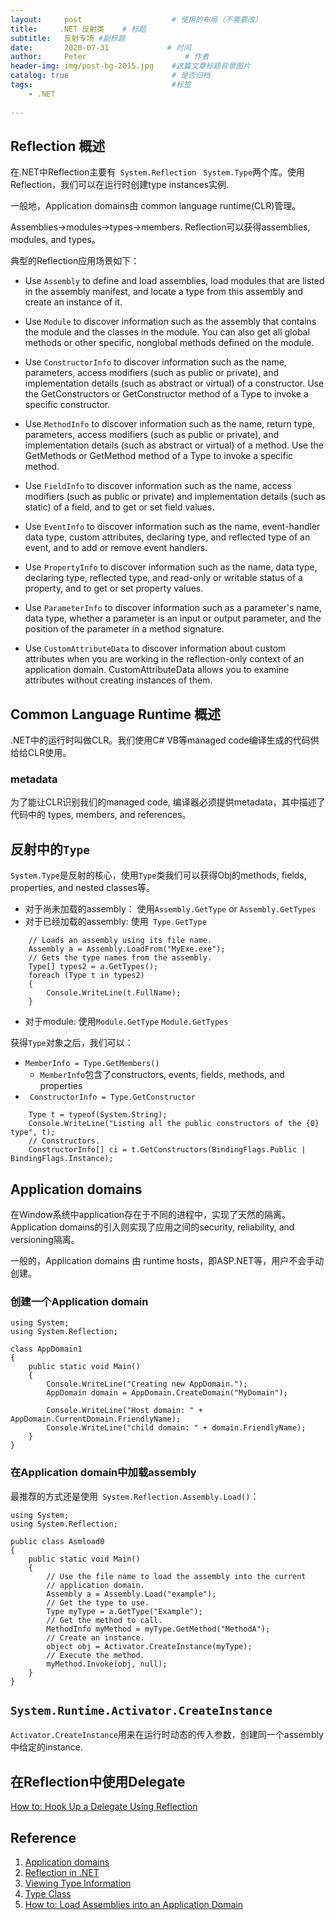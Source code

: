 ```yaml
---
layout:     post                    # 使用的布局（不需要改）
title:     .NET 反射类    # 标题 
subtitle:   反射专场 #副标题
date:       2020-07-31             # 时间
author:     Peter                      # 作者
header-img: img/post-bg-2015.jpg    #这篇文章标题背景图片
catalog: true                       # 是否归档
tags:                               #标签
    - .NET
    
---
```


## Reflection 概述

在.NET中Reflection主要有` System.Reflection`  ` System.Type`两个库。使用Reflection，我们可以在运行时创建type instances实例.  

一般地，Application domains由 common language runtime(CLR)管理。  

Assemblies->modules->types->members. Reflection可以获得assemblies, modules, and types。  

典型的Reflection应用场景如下：  

+ Use `Assembly` to define and load assemblies, load modules that are listed in the assembly manifest, and locate a type from this assembly and create an instance of it.

+ Use `Module` to discover information such as the assembly that contains the module and the classes in the module. You can also get all global methods or other specific, nonglobal methods defined on the module.

+ Use `ConstructorInfo` to discover information such as the name, parameters, access modifiers (such as public or private), and implementation details (such as abstract or virtual) of a constructor. Use the GetConstructors or GetConstructor method of a Type to invoke a specific constructor.

+ Use `MethodInfo` to discover information such as the name, return type, parameters, access modifiers (such as public or private), and implementation details (such as abstract or virtual) of a method. Use the GetMethods or GetMethod method of a Type to invoke a specific method.

+ Use `FieldInfo` to discover information such as the name, access modifiers (such as public or private) and implementation details (such as static) of a field, and to get or set field values.

+ Use `EventInfo` to discover information such as the name, event-handler data type, custom attributes, declaring type, and reflected type of an event, and to add or remove event handlers.

+ Use `PropertyInfo` to discover information such as the name, data type, declaring type, reflected type, and read-only or writable status of a property, and to get or set property values.

+ Use `ParameterInfo` to discover information such as a parameter's name, data type, whether a parameter is an input or output parameter, and the position of the parameter in a method signature.

+ Use `CustomAttributeData` to discover information about custom attributes when you are working in the reflection-only context of an application domain. CustomAttributeData allows you to examine attributes without creating instances of them.

## Common Language Runtime 概述

.NET中的运行时叫做CLR。我们使用C# VB等managed code编译生成的代码供给给CLR使用。  

### metadata

为了能让CLR识别我们的managed code, 编译器必须提供metadata，其中描述了代码中的 types, members, and references。  

## 反射中的`Type`

`System.Type`是反射的核心，使用`Type`类我们可以获得Obj的methods, fields, properties, and nested classes等。  

+ 对于尚未加载的assembly： 使用`Assembly.GetType` or `Assembly.GetTypes`
+ 对于已经加载的assembly: 使用` Type.GetType`
```
    // Loads an assembly using its file name.
    Assembly a = Assembly.LoadFrom("MyExe.exe");
    // Gets the type names from the assembly.
    Type[] types2 = a.GetTypes();
    foreach (Type t in types2)
    {
        Console.WriteLine(t.FullName);
    }
```
+ 对于module: 使用`Module.GetType` `Module.GetTypes`

获得`Type`对象之后，我们可以：  

+ `MemberInfo = Type.GetMembers()`
    + `MemberInfo`包含了constructors, events, fields, methods, and properties
+ ` ConstructorInfo = Type.GetConstructor`

```
    Type t = typeof(System.String);
    Console.WriteLine("Listing all the public constructors of the {0} type", t);
    // Constructors.
    ConstructorInfo[] ci = t.GetConstructors(BindingFlags.Public | BindingFlags.Instance);
```

## Application domains

在Window系统中application存在于不同的进程中，实现了天然的隔离。Application domains的引入则实现了应用之间的security, reliability, and versioning隔离。  

一般的，Application domains 由 runtime hosts，即ASP.NET等，用户不会手动创建。  

### 创建一个Application domain

```
using System;
using System.Reflection;

class AppDomain1
{
    public static void Main()
    {
        Console.WriteLine("Creating new AppDomain.");
        AppDomain domain = AppDomain.CreateDomain("MyDomain");

        Console.WriteLine("Host domain: " + AppDomain.CurrentDomain.FriendlyName);
        Console.WriteLine("child domain: " + domain.FriendlyName);
    }
}
``` 

### 在Application domain中加载assembly

最推荐的方式还是使用` System.Reflection.Assembly.Load()`：  

```
using System;
using System.Reflection;

public class Asmload0
{
    public static void Main()
    {
        // Use the file name to load the assembly into the current
        // application domain.
        Assembly a = Assembly.Load("example");
        // Get the type to use.
        Type myType = a.GetType("Example");
        // Get the method to call.
        MethodInfo myMethod = myType.GetMethod("MethodA");
        // Create an instance.
        object obj = Activator.CreateInstance(myType);
        // Execute the method.
        myMethod.Invoke(obj, null);
    }
}
```

## `System.Runtime.Activator.CreateInstance`

`Activator.CreateInstance`用来在运行时动态的传入参数，创建同一个assembly中给定的instance.  

## 在Reflection中使用Delegate

[How to: Hook Up a Delegate Using Reflection](https://docs.microsoft.com/en-us/dotnet/framework/reflection-and-codedom/how-to-hook-up-a-delegate-using-reflection)


## Reference

1. [Application domains](https://docs.microsoft.com/en-us/dotnet/framework/app-domains/application-domains)
2. [Reflection in .NET](https://docs.microsoft.com/en-us/dotnet/framework/reflection-and-codedom/reflection)
3. [Viewing Type Information](https://docs.microsoft.com/en-us/dotnet/framework/reflection-and-codedom/viewing-type-information)
4. [Type Class](https://docs.microsoft.com/en-us/dotnet/api/system.type?view=netcore-3.1)
5. [How to: Load Assemblies into an Application Domain](https://docs.microsoft.com/en-us/dotnet/framework/app-domains/how-to-load-assemblies-into-an-application-domain)
